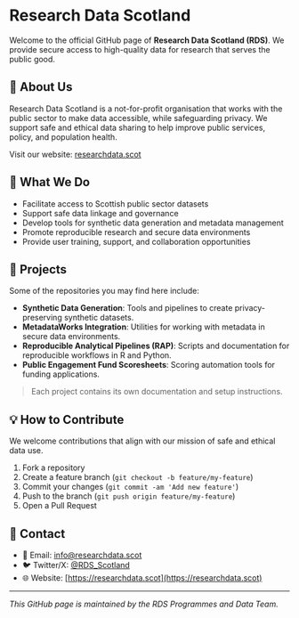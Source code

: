# Research Data Scotland

Welcome to the official GitHub page of **Research Data Scotland (RDS)**. We provide secure access to high-quality data for research that serves the public good.

## 🚀 About Us

Research Data Scotland is a not-for-profit organisation that works with the public sector to make data accessible, while safeguarding privacy. We support safe and ethical data sharing to help improve public services, policy, and population health.

Visit our website: [researchdata.scot](https://researchdata.scot)

## 🧠 What We Do

- Facilitate access to Scottish public sector datasets
- Support safe data linkage and governance
- Develop tools for synthetic data generation and metadata management
- Promote reproducible research and secure data environments
- Provide user training, support, and collaboration opportunities

## 📂 Projects

Some of the repositories you may find here include:

- **Synthetic Data Generation**: Tools and pipelines to create privacy-preserving synthetic datasets.
- **MetadataWorks Integration**: Utilities for working with metadata in secure data environments.
- **Reproducible Analytical Pipelines (RAP)**: Scripts and documentation for reproducible workflows in R and Python.
- **Public Engagement Fund Scoresheets**: Scoring automation tools for funding applications.

> Each project contains its own documentation and setup instructions.

## 💡 How to Contribute

We welcome contributions that align with our mission of safe and ethical data use.

1. Fork a repository
2. Create a feature branch (`git checkout -b feature/my-feature`)
3. Commit your changes (`git commit -am 'Add new feature'`)
4. Push to the branch (`git push origin feature/my-feature`)
5. Open a Pull Request

## 👥 Contact

- 📧 Email: info@researchdata.scot
- 🐦 Twitter/X: [@RDS_Scotland](https://twitter.com/RDS_Scotland)
- 🌐 Website: [https://researchdata.scot](https://researchdata.scot)

---

*This GitHub page is maintained by the RDS Programmes and Data Team.*
